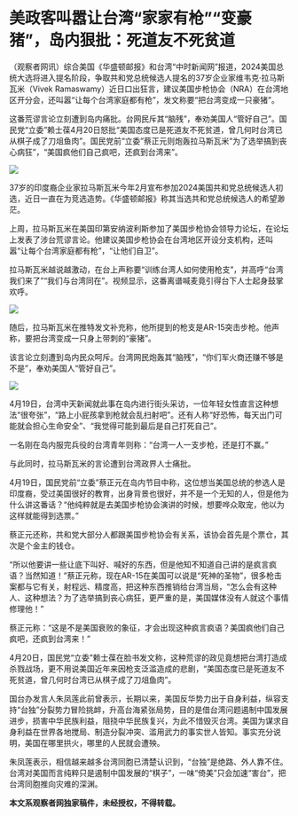 # 美政客叫嚣让台湾“家家有枪”“变豪猪”，岛内狠批：死道友不死贫道

（观察者网讯）综合美国《华盛顿邮报》和台湾“中时新闻网”报道，2024美国总统大选将进入提名阶段，争取共和党总统候选人提名的37岁企业家维韦克·拉马斯瓦米（Vivek
Ramaswamy）近日口出狂言，建议美国步枪协会（NRA）在台湾地区开分会，还叫嚣“让每个台湾家庭都有枪”，发文称要“把台湾变成一只豪猪”。

这番荒谬言论立刻遭到岛内痛批。台网民斥其“脑残”，奉劝美国人“管好自己”。国民党“立委”赖士葆4月20日怒批“美国态度已是死道友不死贫道，曾几何时台湾已从棋子成了刀俎鱼肉”。国民党前“立委”蔡正元则炮轰拉马斯瓦米“为了选举搞到丧心病狂”，“美国疯他们自己疯吧，还疯到台湾来”。

![](https://inews.gtimg.com/newsapp_bt/0/15781043700/1000)

37岁的印度裔企业家拉马斯瓦米今年2月宣布参加2024美国共和党总统候选人初选，近日一直在为竞选造势。《华盛顿邮报》称其当选共和党总统候选人的希望渺茫。

上周，拉马斯瓦米在美国印第安纳波利斯参加了美国步枪协会领导力论坛，在论坛上发表了涉台荒谬言论。他建议美国步枪协会在台湾地区开设分支机构，还叫嚣“让每个台湾家庭都有枪”，“让他们自卫”。

拉马斯瓦米越说越激动，在台上声称要“训练台湾人如何使用枪支”，并高呼“台湾我们来了”“我们与台湾同在”。视频显示，这番离谱喊麦竟引得台下人士起身鼓掌欢呼。

![](https://inews.gtimg.com/newsapp_match/0/15781043704/0)

随后，拉马斯瓦米在推特发文补充称，他所提到的枪支是AR-15突击步枪。他声称，要把台湾变成一只身上带刺的“豪猪”。

该言论立刻遭到岛内民众呵斥。台湾网民炮轰其“脑残”，“你们军火商还赚不够是不是”，奉劝美国人“管好自己”。

![](https://inews.gtimg.com/newsapp_bt/0/15781043709/1000)

4月19日，台湾中天新闻就此事在岛内进行街头采访，一位年轻女性直言这种想法“很夸张”，“路上小屁孩拿到枪就会乱扫射吧”。还有人称“好恐怖，每天出门可能就会担心生命安全”、“我觉得可能到最后是自己打死自己”。

一名刚在岛内服完兵役的台湾青年则称：“台湾一人一支步枪，还是打不赢。”

与此同时，拉马斯瓦米的言论遭到台湾政界人士痛批。

4月19日，国民党前“立委”蔡正元在岛内节目中称，这位想当美国总统的参选人是印度裔，受过美国很好的教育，出身背景也很好，并不是一个无知的人，但是他为什么讲这番话？“他纯粹就是去美国步枪协会演讲的时候，想要哗众取宠，他以为这样就能得到选票。”

蔡正元还称，共和党大部分人都跟美国步枪协会有关系，该协会首先是个票仓，其次是个金主的钱仓。

“所以他要讲一些让底下叫好、喊好的东西，但是他知不知道自己讲的是疯言疯语？当然知道！”蔡正元称，现在AR-15在美国可以说是“死神的圣物”，很多枪击案都与它有关，射程远、精度高，把这种东西推销给台湾当局，“怎么会有这种人、这种想法？为了选举搞到丧心病狂，更严重的是，美国媒体没有人就这个事情修理他！”

蔡正元称：“这是不是美国衰败的象征，才会出现这种疯言疯语？美国疯他们自己疯吧，还疯到台湾来！”

4月20日，国民党“立委”赖士葆在脸书发文称，这种荒谬的政见竟想把台湾打造成杀戮战场，更不用说美国近年来因枪支泛滥造成的悲剧，“美国态度已是死道友不死贫道，曾几何时台湾已从棋子成了刀俎鱼肉”。

国台办发言人朱凤莲此前曾表示，长期以来，美国反华势力出于自身利益，纵容支持“台独”分裂势力冒险挑衅，升高台海紧张局势，目的是借台湾问题遏制中国发展进步，损害中华民族利益，阻挠中华民族复兴，为此不惜毁灭台湾。美国为谋求自身利益在世界各地搅局、制造分裂冲突、滥用武力的事实世人皆知。事实充分说明，美国在哪里拱火，哪里的人民就会遭殃。

朱凤莲表示，相信越来越多台湾同胞已清楚认识到，“台独”是绝路、外人靠不住。台湾对美国而言纯粹只是遏制中国发展的“棋子”，一味“倚美”只会加速“害台”，把台湾同胞推向灾难的深渊。

**本文系观察者网独家稿件，未经授权，不得转载。**

